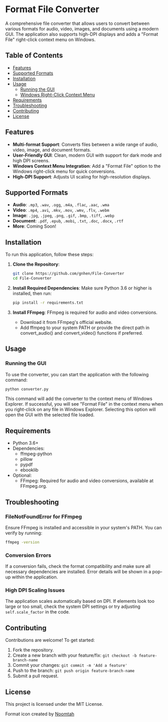 # Format File Converter

A comprehensive file converter that allows users to convert between various formats for audio, video, images, and documents using a modern GUI. The application also supports high-DPI displays and adds a "Format File" right-click context menu on Windows.

## Table of Contents
- [Features](#features)
- [Supported Formats](#supported-formats)
- [Installation](#installation)
- [Usage](#usage)
  - [Running the GUI](#running-the-gui)
  - [Windows Right-Click Context Menu](#windows-right-click-context-menu)
- [Requirements](#requirements)
- [Troubleshooting](#troubleshooting)
- [Contributing](#contributing)
- [License](#license)

## Features
- **Multi-format Support**: Converts files between a wide range of audio, video, image, and document formats.
- **User-Friendly GUI**: Clean, modern GUI with support for dark mode and high DPI screens.
- **Windows Context Menu Integration**: Add a "Format File" option to the Windows right-click menu for quick conversions.
- **High-DPI Support**: Adjusts UI scaling for high-resolution displays.

## Supported Formats
- **Audio**: `.mp3`, `.wav`, `.ogg`, `.m4a`, `.flac`, `.aac`, `.wma`
- **Video**: `.mp4`, `.avi`, `.mkv`, `.mov`, `.wmv`, `.flv`, `.webm`
- **Image**: `.jpg`, `.jpeg`, `.png`, `.gif`, `.bmp`, `.tiff`, `.webp`
- **Document**: `.pdf`, `.epub`, `.mobi`, `.txt`, `.doc`, `.docx`, `.rtf`
- **More**: Coming Soon!
## Installation
To run this application, follow these steps:

1. **Clone the Repository**:
   ```bash
   git clone https://github.com/gnhen/File-Converter
   cd File-Converter
   ```

2. **Install Required Dependencies**: Make sure Python 3.6 or higher is installed, then run:
   ```bash
   pip install -r requirements.txt
   ```

3. **Install FFmpeg**: FFmpeg is required for audio and video conversions.
   - Download it from FFmpeg's official website.
   - Add ffmpeg to your system PATH or provide the direct path in convert_audio() and convert_video() functions if preferred.

## Usage

### Running the GUI
To use the converter, you can start the application with the following command:
```bash
python converter.py
```

This command will add the converter to the context menu of Windows Explorer.
If successful, you will see "Format File" in the context menu when you right-click on any file in Windows Explorer. Selecting this option will open the GUI with the selected file loaded.

## Requirements
- Python 3.6+
- Dependencies:
  - ffmpeg-python
  - pillow
  - pypdf
  - ebooklib
- Optional:
  - FFmpeg: Required for audio and video conversions, available at FFmpeg.org.

## Troubleshooting

### FileNotFoundError for FFmpeg
Ensure FFmpeg is installed and accessible in your system's PATH. You can verify by running:
```bash
ffmpeg -version
```

### Conversion Errors
If a conversion fails, check the format compatibility and make sure all necessary dependencies are installed. Error details will be shown in a pop-up within the application.

### High DPI Scaling Issues
The application scales automatically based on DPI. If elements look too large or too small, check the system DPI settings or try adjusting `self.scale_factor` in the code.

## Contributing
Contributions are welcome! To get started:

1. Fork the repository.
2. Create a new branch with your feature/fix: `git checkout -b feature-branch-name`
3. Commit your changes: `git commit -m 'Add a feature'`
4. Push to the branch: `git push origin feature-branch-name`
5. Submit a pull request.

## License
This project is licensed under the MIT License.

Format icon created by <a href="https://www.flaticon.com/authors/noomtah">Noomtah</a>
